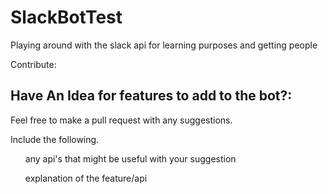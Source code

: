 # SlackBotTest
Playing around with the slack api for learning purposes and getting people

Contribute:
<h2> Have An Idea for features to add to the bot?: </h2>
<p> 
Feel free to make a pull request with any suggestions.
</p>
<p>
  Include the following.
</p>
<ol>any api's that might be useful with your suggestion </ol>
<ol>explanation of the feature/api</ol>
